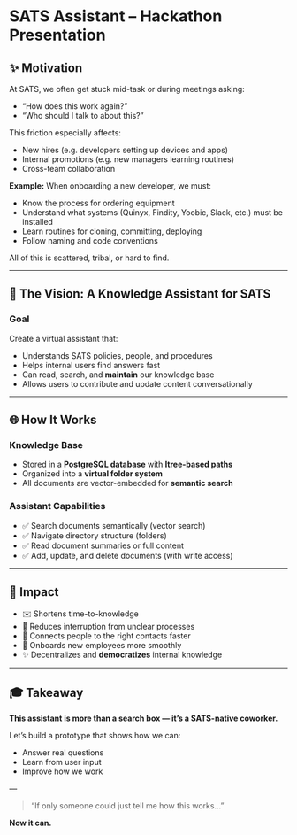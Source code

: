 # SATS Assistant – Hackathon Presentation

## ✨ Motivation

At SATS, we often get stuck mid-task or during meetings asking:

* “How does this work again?”
* “Who should I talk to about this?”

This friction especially affects:

* New hires (e.g. developers setting up devices and apps)
* Internal promotions (e.g. new managers learning routines)
* Cross-team collaboration

**Example:**
When onboarding a new developer, we must:

* Know the process for ordering equipment
* Understand what systems (Quinyx, Findity, Yoobic, Slack, etc.) must be installed
* Learn routines for cloning, committing, deploying
* Follow naming and code conventions

All of this is scattered, tribal, or hard to find.

---

## 🧹 The Vision: A Knowledge Assistant for SATS

### Goal

Create a virtual assistant that:

* Understands SATS policies, people, and procedures
* Helps internal users find answers fast
* Can read, search, and **maintain** our knowledge base
* Allows users to contribute and update content conversationally

---

## 🌐 How It Works

### Knowledge Base

* Stored in a **PostgreSQL database** with **ltree-based paths**
* Organized into a **virtual folder system**
* All documents are vector-embedded for **semantic search**

### Assistant Capabilities

* ✅ Search documents semantically (vector search)
* ✅ Navigate directory structure (folders)
* ✅ Read document summaries or full content
* ✅ Add, update, and delete documents (with write access)

---

## 🚀 Impact

* ✉️ Shortens time-to-knowledge
* 🤔 Reduces interruption from unclear processes
* 🔗 Connects people to the right contacts faster
* 🧳 Onboards new employees more smoothly
* ✨ Decentralizes and **democratizes** internal knowledge

---

## 🎓 Takeaway

**This assistant is more than a search box — it’s a SATS-native coworker.**

Let’s build a prototype that shows how we can:

* Answer real questions
* Learn from user input
* Improve how we work

—

> “If only someone could just tell me how this works...”

**Now it can.**
